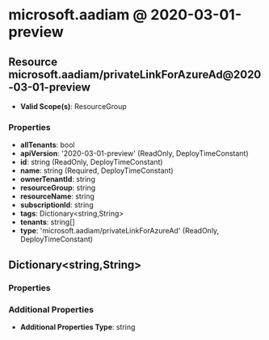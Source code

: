 # microsoft.aadiam @ 2020-03-01-preview

## Resource microsoft.aadiam/privateLinkForAzureAd@2020-03-01-preview
* **Valid Scope(s)**: ResourceGroup
### Properties
* **allTenants**: bool
* **apiVersion**: '2020-03-01-preview' (ReadOnly, DeployTimeConstant)
* **id**: string (ReadOnly, DeployTimeConstant)
* **name**: string (Required, DeployTimeConstant)
* **ownerTenantId**: string
* **resourceGroup**: string
* **resourceName**: string
* **subscriptionId**: string
* **tags**: Dictionary<string,String>
* **tenants**: string[]
* **type**: 'microsoft.aadiam/privateLinkForAzureAd' (ReadOnly, DeployTimeConstant)

## Dictionary<string,String>
### Properties
### Additional Properties
* **Additional Properties Type**: string

